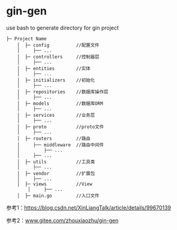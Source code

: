 # gin-gen
use bash to generate directory for gin project 

```
├─ Project Name
    │  ├─ config          //配置文件
    │     ├── ...
    │  ├─ controllers     //控制器层
    │     ├── ...
    │  ├─ entities        //实体
    │     ├── ...
    │  ├─ initializers    //初始化
    │     ├── ...
    │  ├─ repositories    //数据库操作层
    │     ├── ...
    │  ├─ models          //数据库ORM
    │     ├── ...
    │  ├─ services        //业务层
    │     ├── ...
    │  ├─ proto           //proto文件
    │     ├── ...
    │  ├─ routers         //路由
    │     ├── middleware  //路由中间件
    │         ├── ...
    │     ├── ...
    │  ├─ utils           //工具类
    │     ├── ...
    │  ├─ vendor          //扩展包
    │     ├── ...
    │  ├─ views           //View
        │     ├── ...
    │  ├─ main.go         //入口文件
```

参考1：https://blog.csdn.net/XinLiangTalk/article/details/99670139

参考2：www.gitee.com/zhouxiaozhu/gin-gen